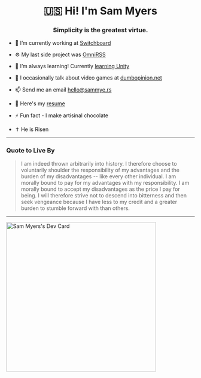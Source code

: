 <h1 align="center">🇺🇸 Hi! I'm Sam Myers</h1>
<h3 align="center">Simplicity is the greatest virtue.</h3>

- 🔭 I’m currently working at [Switchboard](https://switchboard.app)

- ⚙️ My last side project was [OmniRSS](https://omnirss.com)

- 🌱 I’m always learning! Currently [learning Unity](https://game.courses/)

- 📝 I occasionally talk about video games at [dumbopinion.net](https://www.dumbopinion.net/)

- 📫 Send me an email hello@sammye.rs

- 📄 Here's my [resume](https://sammye.rs/)

- ⚡ Fun fact - I make artisinal chocolate

- ✝ He is Risen

---

<h3 align="left">Quote to Live By</h3>

> I am indeed thrown arbitrarily into history. I therefore choose to voluntarily shoulder the responsibility of my advantages and the burden of my disadvantages -- like every other individual. I am morally bound to pay for my advantages with my responsibility. I am morally bound to accept my disadvantages as the price I pay for being. I will therefore strive not to descend into bitterness and then seek vengeance because I have less to my credit and a greater burden to stumble forward with than others.

---

<a href="https://app.daily.dev/sam_myers"><img src="https://api.daily.dev/devcards/2609501f04ca481d89d6e0e7c7821920.png?r=vkq" width="400" alt="Sam Myers's Dev Card"/></a>
